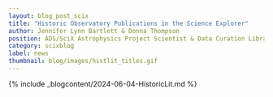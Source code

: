 ```yaml
---
layout: blog_post_scix
title: "Historic Observatory Publications in the Science Explorer"
author: Jennifer Lynn Bartlett & Donna Thompson 
position: ADS/SciX Astrophysics Project Scientist & Data Curation Librarian
category: scixblog
label: news
thumbnail: blog/images/histlit_titles.gif
---
```


{% include _blogcontent/2024-06-04-HistoricLit.md %}
